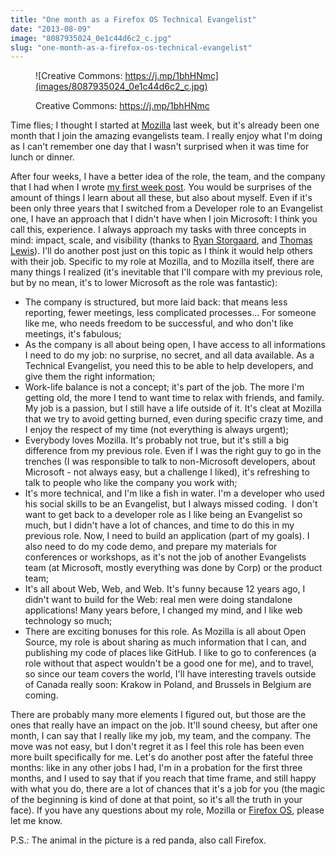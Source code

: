 ```yaml
---
title: "One month as a Firefox OS Technical Evangelist"
date: "2013-08-09"
image: "8087935024_0e1c44d6c2_c.jpg"
slug: "one-month-as-a-firefox-os-technical-evangelist"
---
```


<figure>

![Creative Commons: https://j.mp/1bhHNmc](images/8087935024_0e1c44d6c2_c.jpg)

<figcaption>

Creative Commons: https://j.mp/1bhHNmc

</figcaption>

</figure>

Time flies; I thought I started at [Mozilla](https://mozilla.org) last week, but it's already been one month that I join the amazing evangelists team. I really enjoy what I'm doing as I can't remember one day that I wasn't surprised when it was time for lunch or dinner.

After four weeks, I have a better idea of the role, the team, and the company that I had when I wrote [my first week post](https://fred.dev/first-week-done-as-a-mozillian/). You would be surprises of the amount of things I learn about all these, but also about myself. Even if it's been only three years that I switched from a Developer role to an Evangelist one, I have an approach that I didn't have when I join Microsoft: I think you call this, experience. I always approach my tasks with three concepts in mind: impact, scale, and visibility (thanks to [Ryan Storgaard](https://twitter.com/RyanStorgaard), and [Thomas Lewis](https://twitter.com/TommyLee)). I'll do another post just on this topic as I think it would help others with their job. Specific to my role at Mozilla, and to Mozilla itself, there are many things I realized (it's inevitable that I'll compare with my previous role, but by no mean, it's to lower Microsoft as the role was fantastic):

- The company is structured, but more laid back: that means less reporting, fewer meetings, less complicated processes... For someone like me, who needs freedom to be successful, and who don't like meetings, it's fabulous;
- As the company is all about being open, I have access to all informations I need to do my job: no surprise, no secret, and all data available. As a Technical Evangelist, you need this to be able to help developers, and give them the right information;
- Work-life balance is not a concept; it's part of the job. The more I'm getting old, the more I tend to want time to relax with friends, and family. My job is a passion, but I still have a life outside of it. It's cleat at Mozilla that we try to avoid getting burned, even during specific crazy time, and I enjoy the respect of my time (not everything is always urgent);
- Everybody loves Mozilla. It's probably not true, but it's still a big difference from my previous role. Even if I was the right guy to go in the trenches (I was responsible to talk to non-Microsoft developers, about Microsoft - not always easy, but a challenge I liked), it's refreshing to talk to people who like the company you work with;
- It's more technical, and I'm like a fish in water. I'm a developer who used his social skills to be an Evangelist, but I always missed coding.  I don't want to get back to a developer role as I like being an Evangelist so much, but I didn't have a lot of chances, and time to do this in my previous role. Now, I need to build an application (part of my goals). I also need to do my code demo, and prepare my materials for conferences or workshops, as it's not the job of another Evangelists team (at Microsoft, mostly everything was done by Corp) or the product team;
- It's all about Web, Web, and Web. It's funny because 12 years ago, I didn't want to build for the Web: real men were doing standalone applications! Many years before, I changed my mind, and I like web technology so much;
- There are exciting bonuses for this role. As Mozilla is all about Open Source, my role is about sharing as much information that I can, and publishing my code of places like GitHub. I like to go to conferences (a role without that aspect wouldn't be a good one for me), and to travel, so since our team covers the world, I'll have interesting travels outside of Canada really soon: Krakow in Poland, and Brussels in Belgium are coming.

There are probably many more elements I figured out, but those are the ones that really have an impact on the job. It'll sound cheesy, but after one month, I can say that I really like my job, my team, and the company. The move was not easy, but I don't regret it as I feel this role has been even more built specifically for me. Let's do another post after the fateful three months: like in any other jobs I had, I'm in a probation for the first three months, and I used to say that if you reach that time frame, and still happy with what you do, there are a lot of chances that it's a job for you (the magic of the beginning is kind of done at that point, so it's all the truth in your face). If you have any questions about my role, Mozilla or [Firefox OS](https://www.mozilla.org/en-US/firefox/os/), please let me know.

P.S.: The animal in the picture is a red panda, also call Firefox.
